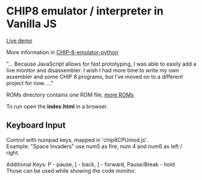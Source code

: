 # CHIP8 emulator / interpreter in Vanilla JS

[Live demo ](https://plrang.github.io/CHIP8-Interpreter-Vanilla-Javascript/)

More information in [CHIP-8-emulator-python](https://github.com/plrang/CHIP-8-emulator-python)

"...
Because JavaScript allows for fast prototyping, I was able to easily add a live monitor and disassembler. I wish I had more time to write my own assembler and some CHIP 8 programs, but I’ve moved on to a different project for now.
..."

ROMs directory contains one ROM file, [more ROMs](https://github.com/dmatlack/chip8/tree/master/roms/games)

To run open the **index.html** in a browser.

## Keyboard Input

Control with numpad keys, mapped in 'chip8CPUmod.js'.  
Example: "Space Invaders" use num5 as fire, num 4 and num6 as left / right.

Additional Keys: P - pause, [ - back, ] - forward, Pause/Break - hold  
Those can be used while showing the code monitor.
